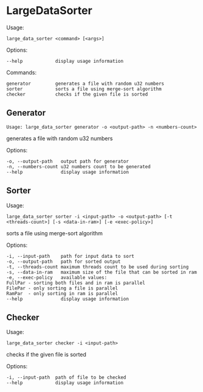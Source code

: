 # LargeDataSorter

Usage: 
```
large_data_sorter <command> [<args>]
```

Options:
```
--help            display usage information
```

Commands:
```
generator         generates a file with random u32 numbers
sorter            sorts a file using merge-sort algorithm
checker           checks if the given file is sorted
```

## Generator

`Usage: large_data_sorter generator -o <output-path> -n <numbers-count>`

generates a file with random u32 numbers

Options:
```
-o, --output-path   output path for generator
-n, --numbers-count u32 numbers count to be generated
--help              display usage information
```

## Sorter

Usage: 
```
large_data_sorter sorter -i <input-path> -o <output-path> [-t <threads-count>] [-s <data-in-ram>] [-e <exec-policy>]
```

sorts a file using merge-sort algorithm

Options:
```
-i, --input-path    path for input data to sort
-o, --output-path   path for sorted output
-t, --threads-count maximum threads count to be used during sorting
-s, --data-in-ram   maximum size of the file that can be sorted in ram
-e, --exec-policy   available values:
FullPar - sorting both files and in ram is parallel
FilePar - only sorting a file is parallel
RamPar  - only sorting in ram is parallel
--help              display usage information
```

## Checker

Usage: 
```
large_data_sorter checker -i <input-path>
```

checks if the given file is sorted

Options:
```
-i, --input-path  path of file to be checked
--help            display usage information
```
